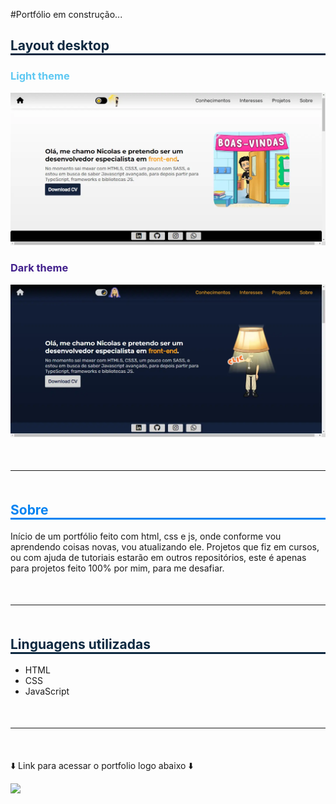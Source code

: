 #Portfólio em construção...
<!-- <h2 
class="blue__titulo"
style="color: #0583F2; border-bottom: 3px solid #0583F2">
    Layout mobile
</h2>
<h3 style="color: #5EC8F2">Light theme</h3>
<img width="40%" src="./assets/readme-images/light-theme.jpg"></img>
<h3 style="color: #42208C">Dark theme</h3>
<img width="40%" src="./assets/readme-images/dark-theme.jpg"></img>

<hr style="margin: 50px 0"> -->

<h2 
class="dark__titulo"
style="color: #0D2840; border-bottom: 3px solid #0D2840">
    Layout desktop
</h2>
<h3 style="color: #5EC8F2">Light theme</h3>
<img src="./assets/readme-images/light-theme-desktop.webp"></img>
<h3 style="color: #42208C">Dark theme</h3>
<img src="./assets/readme-images/dark-theme-desktop.webp"></img>

<hr style="margin: 50px 0">

<h2 
class="blue__titulo"
style="color: #0583F2; border-bottom: 3px solid #0583F2">
    Sobre
</h2>
<p>Início de um portfólio feito com html, css e js, onde conforme vou aprendendo coisas novas, vou atualizando ele. Projetos que fiz em cursos, ou com ajuda de tutoriais estarão em outros repositórios, este é apenas para projetos feito 100% por mim, para me desafiar.</p>

<hr style="margin: 50px 0">

<h2
 h2 class="dark__titulo"
 style="color: #0D2840; border-bottom: 3px solid #0D2840">
    Linguagens utilizadas
 </h2>
<ul>
    <li>HTML</li>
    <li>CSS</li>
    <li>JavaScript</li>
</ul>

<hr style="margin: 50px 0">

<p>⬇️ Link para acessar o portfolio logo abaixo ⬇️</p>
<a href="https://nicolas-felsi.github.io/my-portfolio/" target="_blank"><img src="https://img.shields.io/badge/Portfolio-121013?style=for-the-badge&logo=github&logoColor=white" target="_blank"></a> 
